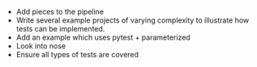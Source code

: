 - Add pieces to the pipeline
- Write several example projects of varying complexity to illustrate how tests can be implemented.
- Add an example which uses pytest + parameterized
- Look into nose
- Ensure all types of tests are covered
